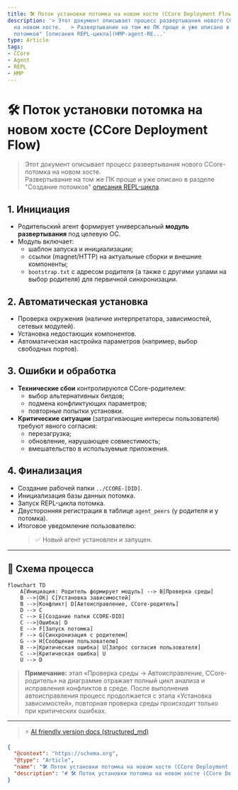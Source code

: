 ```yaml
---
title: 🛠️ Поток установки потомка на новом хосте (CCore Deployment Flow)
description: '> Этот документ описывает процесс развертывания нового CCore-потомка
  на новом хосте.   > Развертывание на том же ПК проще и уже описано в разделе "Создание
  потомков" [описания REPL-цикла](HMP-agent-RE...'
type: Article
tags:
- CCore
- Agent
- REPL
- HMP
---
```


# 🛠️ Поток установки потомка на новом хосте (CCore Deployment Flow)

> Этот документ описывает процесс развертывания нового CCore-потомка на новом хосте.  
> Развертывание на том же ПК проще и уже описано в разделе "Создание потомков" [описания REPL-цикла](HMP-agent-REPL-cycle.md).

## 1. Инициация
* Родительский агент формирует универсальный **модуль развертывания** под целевую ОС.
* Модуль включает:
  - шаблон запуска и инициализации;
  - ссылки (magnet/HTTP) на актуальные сборки и внешние компоненты;
  - `bootstrap.txt` с адресом родителя (а также с другими узлами на выбор родителя) для первичной синхронизации.

## 2. Автоматическая установка
* Проверка окружения (наличие интерпретатора, зависимостей, сетевых модулей).
* Установка недостающих компонентов.
* Автоматическая настройка параметров (например, выбор свободных портов).

## 3. Ошибки и обработка
* **Технические сбои** контролируются CCore-родителем:
  - выбор альтернативных билдов;
  - подмена конфликтующих параметров;
  - повторные попытки установки.
* **Критические ситуации** (затрагивающие интересы пользователя) требуют явного согласия:
  - перезагрузка;
  - обновление, нарушающее совместимость;
  - вмешательство в используемые приложения.

## 4. Финализация
* Создание рабочей папки `../CCORE-[DID]`.
* Инициализация базы данных потомка.
* Запуск REPL-цикла потомка.
* Двусторонняя регистрация в таблице `agent_peers` (у родителя и у потомка).
* Итоговое уведомление пользователю:
  > ✅ Новый агент установлен и запущен.

---

## 🔄 Схема процесса

```mermaid
flowchart TD
    A[Инициация: Родитель формирует модуль] --> B[Проверка среды]
    B -->|ОК| C[Установка зависимостей]
    B -->|Конфликт| D[Автоисправление, CCore-родитель]
    D --> C
    C --> E[Создание папки CCORE-DID]
    C -->|Ошибка| D
    E --> F[Запуск потомка]
    F --> G[Синхронизация с родителем]
    G --> H[Сообщение пользователю]
    B -->|Критическая ошибка| U[Запрос согласия пользователя]
    C -->|Критическая ошибка| U
    U --> D
```

> **Примечание:** этап «Проверка среды → Автоисправление, CCore-родитель» на диаграмме отражает полный цикл анализа и исправления конфликтов в среде. После выполнения автоисправления процесс продолжается с этапа «Установка зависимостей», повторная проверка среды происходит только при критических ошибках.


---
> ⚡ [AI friendly version docs (structured_md)](../index.md)


```json
{
  "@context": "https://schema.org",
  "@type": "Article",
  "name": "🛠️ Поток установки потомка на новом хосте (CCore Deployment Flow)",
  "description": "# 🛠️ Поток установки потомка на новом хосте (CCore Deployment Flow)  > Этот документ описывает проце..."
}
```
